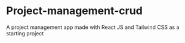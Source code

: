 # Project-management-crud
A project management app made with React JS and Tailwind CSS as a starting project
